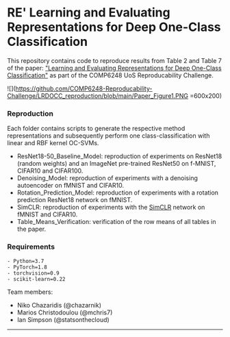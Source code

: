 # RE' Learning and Evaluating Representations for Deep One-Class Classification

This repository contains code to reproduce results from Table 2 and Table 7 of the paper: ["Learning and Evaluating Representations for Deep One-Class Classification"](https://openreview.net/forum?id=HCSgyPUfeDj) as part of the COMP6248 UoS Reproducability Challenge.

![](https://github.com/COMP6248-Reproducability-Challenge/LRDOCC_reproduction/blob/main/Paper_Figure1.PNG =600x200)

### Reproduction
Each folder contains scripts to generate the respective method representations and subsequently perform one class-classification with linear and RBF kernel OC-SVMs.

- ResNet18-50_Baseline_Model: reproduction of experiments on ResNet18 (random weights) and an ImageNet pre-trained ResNet50 on f-MNIST, CIFAR10 and CIFAR100.
- Denoising_Model: reproduction of experiments with a denoising autoencoder on fMNIST and CIFAR10.
- Rotation_Prediction_Model: reproduction of experiments with a rotation prediction ResNet18 network on fMNIST.
- SimCLR: reproduction of experiments with the [SimCLR](https://arxiv.org/abs/2002.05709) network on fMNIST and CIFAR10.
- Table_Means_Verification: verification of the row means of all tables in the paper.

### Requirements

    - Python=3.7
    - PyTorch=1.8
    - torchvision=0.9
    - scikit-learn=0.22

Team members:

- Niko Chazaridis (@chazarnik)
- Marios Christodoulou (@mchris7)
- Ian Simpson (@statsonthecloud)

---------------------------------------
